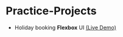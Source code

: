 # Practice-Projects

- Holiday booking  **Flexbox** UI [(Live Demo)](https://krisp-dev.github.io/Practice-Projects/Holiday%20booking%20-%20Flexbox%20UI/index.html)
